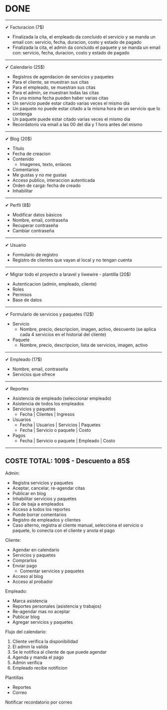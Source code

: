 # DONE

---

✔ Facturacion (7$)

-   Finalizada la cita, el empleado da concluido el servicio y se manda un email con: servicio, fecha, duracion, costo y estado de pagado
-   Finalizada la cita, el admin da concluido el paquete y se manda un email con: servicio, fecha, duracion, costo y estado de pagado

---

✔ Calendario (25$)

-   Registros de agendacion de servicios y paquetes
-   Para el cliente, se muestran sus citas
-   Para el empleado, se muestran sus citas
-   Para el admin, se muestran todas las citas
-   En una misma fecha pueden haber varias citas
-   Un servicio puede estar citado varias veces el mismo dia
-   Un paquete no puede estar citado a la misma hora de un servicio que lo contenga
-   Un paquete puede estar citado varias veces el mismo dia
-   Recordatorio via email a las 00 del dia y 1 hora antes del mismo

---

✔ Blog (20$)

-   Titulo
-   Fecha de creacion
-   Contenido
    -   Imagenes, texto, enlaces
-   Comentarios
-   Me gustas y no me gustas
-   Acceso publico, interaccion autenticada
-   Orden de carga: fecha de creado
-   Inhabilitar

---

✔ Perfil (8$)

-   Modificar datos básicos
-   Nombre, email, contraseña
-   Recuperar contraseña
-   Cambiar contraseña

---

✔ Usuario

-   Formulario de registro
-   Registro de clientes que vayan al local y no tengan cuenta

---

✔ Migrar todo el proyecto a laravel y liwewire - plantilla (20$)

-   Autenticacion (admin, empleado, cliente)
-   Roles
-   Permisos
-   Base de datos

---

✔ Formulario de servicios y paquetes (12$)

-   Servicio
    -   Nombre, precio, descripcion, imagen, activo, descuento (se aplica cada 4 servicios en el historial del cliente)
-   Paquete
    -   Nombre, precio, descripcion, lista de servicios, imagen, activo

---

✔ Empleado (17$)

-   Nombre, email, contraseña
-   Servicios que ofrece

---

✔ Reportes

-   Asistencia de empleado (seleccionar empleado)
-   Asistencia de todos los empleados
-   Servicios y paquetes
    -   Fecha | Clientes | Ingresos
-   Usuarios
    -   Fecha | Usuarios | Servicios | Paquetes
    -   Fecha | Servicio o paquete | Costo
-   Pagos
    -   Fecha | Servicio o paquete | Empleado | Costo

---

## COSTE TOTAL: 109$ - Descuento a 85$

Admin:

-   Registra servicios y paquetes
-   Aceptar, cancelar, re-agendar citas
-   Publicar en blog
-   Inhabilitar servicios y paquetes
-   Dar de baja a empleados
-   Acceso a todos los reportes
-   Puede borrar comentarios
-   Registro de empleados y clientes
-   Caso alterno, registra al cliente manual, selecciona el servicio o paquete, lo conecta con el cliente y anota el pago

Cliente:

-   Agendar en calendario
-   Servicios y paquetes
-   Comprarlos
-   Enviar pago
    -   Comentar servicios y paquetes
-   Acceso al blog
-   Acceso al probador

Empleado:

-   Marca asistencia
-   Reportes personales (asistencia y trabajos)
-   Re-agendar mas no aceptar
-   Publicar blog
-   Agregar servicios y paquetes

Flujo del calendario:

1. Cliente verifica la disponibilidad
2. El admin la valida
3. Se le notifica al cliente de que puede agendar
4. Agenda y manda el pago
5. Admin verifica
6. Empleado recibe notificion

Plantillas

-   Reportes
-   Correo

Notificar recordatorio por correo
